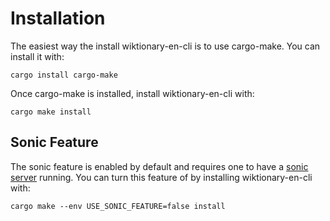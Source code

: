 # Installation
The easiest way the install wiktionary-en-cli is to use cargo-make. 
You can install it with: 
```console
cargo install cargo-make
```

Once cargo-make is installed, install wiktionary-en-cli with:
```console
cargo make install
```

## Sonic Feature 
The sonic feature is enabled by default and requires one to have a [sonic server](https://github.com/valeriansaliou/sonic) running.
You can turn this feature of by installing wiktionary-en-cli with:
```console
cargo make --env USE_SONIC_FEATURE=false install
```


